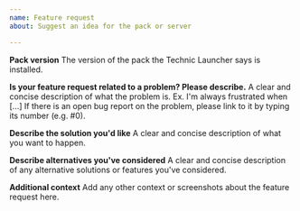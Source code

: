 ```yaml
---
name: Feature request
about: Suggest an idea for the pack or server

---
```


**Pack version**
The version of the pack the Technic Launcher says is installed.

**Is your feature request related to a problem? Please describe.**
A clear and concise description of what the problem is. Ex. I'm always frustrated when [...]
If there is an open bug report on the problem, please link to it by typing its number (e.g. #0).

**Describe the solution you'd like**
A clear and concise description of what you want to happen.

**Describe alternatives you've considered**
A clear and concise description of any alternative solutions or features you've considered.

**Additional context**
Add any other context or screenshots about the feature request here.
